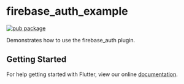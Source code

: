 # firebase_auth_example

[![pub package](https://img.shields.io/pub/v/firebase_auth.svg)](https://pub.dartlang.org/packages/firebase_auth)

Demonstrates how to use the firebase_auth plugin.

## Getting Started

For help getting started with Flutter, view our online
[documentation](http://flutter.io/).
